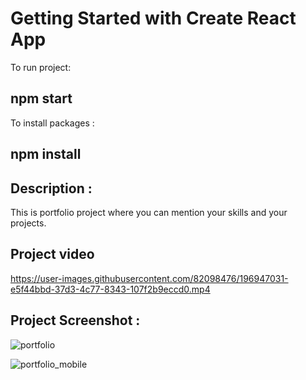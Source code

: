 # Getting Started with Create React App

To run project:

## npm start

To install packages :

## npm install

## Description :

This is portfolio project where you can mention your skills and your projects.

## Project video

https://user-images.githubusercontent.com/82098476/196947031-e5f44bbd-37d3-4c77-8343-107f2b9eccd0.mp4

## Project Screenshot :

![portfolio](https://user-images.githubusercontent.com/82098476/196947142-5c30d324-0119-47c8-9ee1-32820663c300.png)

![portfolio_mobile](https://user-images.githubusercontent.com/82098476/196947192-11374aa4-06e6-42b4-b773-54c7982084f4.png)
